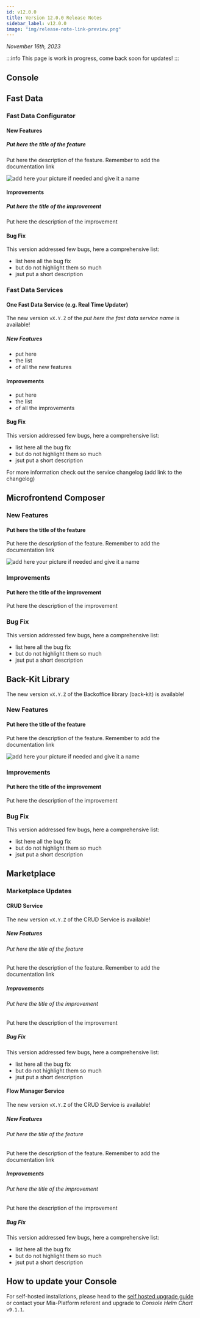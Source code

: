 ```yaml
---
id: v12.0.0
title: Version 12.0.0 Release Notes
sidebar_label: v12.0.0
image: "img/release-note-link-preview.png"
---
```


_November 16th, 2023_

:::info
This page is work in progress, come back soon for updates!
:::

## Console

## Fast Data

### Fast Data Configurator

#### New Features

##### Put here the title of the feature

Put here the description of the feature. Remember to add the documentation link

![add here your picture if needed and give it a name](./img/path/to/your/picture.png)

#### Improvements

##### Put here the title of the improvement

Put here the description of the improvement

#### Bug Fix

This version addressed few bugs, here a comprehensive list:

* list here all the bug fix
* but do not highlight them so much
* jsut put a short description 

### Fast Data Services

#### One Fast Data Service (e.g. Real Time Updater)

The new version `vX.Y.Z` of the _put here the fast data service name_ is available!

##### New Features

* put here
* the list
* of all the new features

#### Improvements

* put here
* the list
* of all the improvements

#### Bug Fix

This version addressed few bugs, here a comprehensive list:

* list here all the bug fix
* but do not highlight them so much
* jsut put a short description 

For more information check out the service changelog (add link to the changelog)

## Microfrontend Composer

### New Features

#### Put here the title of the feature

Put here the description of the feature. Remember to add the documentation link

![add here your picture if needed and give it a name](./img/path/to/your/picture.png)

### Improvements

#### Put here the title of the improvement

Put here the description of the improvement

### Bug Fix

This version addressed few bugs, here a comprehensive list:

* list here all the bug fix
* but do not highlight them so much
* jsut put a short description 

## Back-Kit Library

The new version `vX.Y.Z` of the Backoffice library (back-kit) is available!

### New Features

#### Put here the title of the feature

Put here the description of the feature. Remember to add the documentation link

![add here your picture if needed and give it a name](./img/path/to/your/picture.png)

### Improvements

#### Put here the title of the improvement

Put here the description of the improvement

### Bug Fix

This version addressed few bugs, here a comprehensive list:

* list here all the bug fix
* but do not highlight them so much
* jsut put a short description 

## Marketplace

### Marketplace Updates

#### CRUD Service

The new version `vX.Y.Z` of the CRUD Service is available!

##### New Features

###### Put here the title of the feature

Put here the description of the feature. Remember to add the documentation link

##### Improvements

###### Put here the title of the improvement

Put here the description of the improvement

##### Bug Fix

This version addressed few bugs, here a comprehensive list:

* list here all the bug fix
* but do not highlight them so much
* jsut put a short description

#### Flow Manager Service

The new version `vX.Y.Z` of the CRUD Service is available!

##### New Features

###### Put here the title of the feature

Put here the description of the feature. Remember to add the documentation link

##### Improvements

###### Put here the title of the improvement

Put here the description of the improvement

##### Bug Fix

This version addressed few bugs, here a comprehensive list:

* list here all the bug fix
* but do not highlight them so much
* jsut put a short description 

## How to update your Console

For self-hosted installations, please head to the [self hosted upgrade guide](/self_hosted/installation-chart/100_how_to_upgrade.md#v11---version-upgrades) or contact your Mia-Platform referent and upgrade to _Console Helm Chart_ `v9.1.1`.
